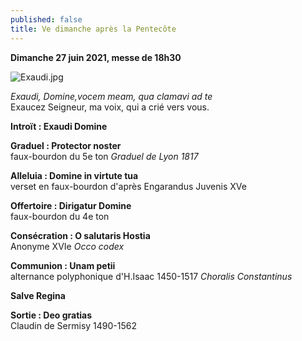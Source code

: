 ```yaml
---
published: false
title: Ve dimanche après la Pentecôte
---
```

**Dimanche 27 juin 2021, messe de 18h30**  

![Exaudi.jpg]({{site.baseurl}}/images/Exaudi.jpg)

*Exaudi, Domine,vocem meam, qua clamavi ad te*  
Exaucez Seigneur, ma voix, qui a crié vers vous.

**Introït : Exaudi Domine**  

**Graduel : Protector noster**  
faux-bourdon du 5e ton *Graduel de Lyon 1817*

**Alleluia : Domine in virtute tua**  
verset en faux-bourdon d'après Engarandus Juvenis XVe

**Offertoire : Dirigatur Domine**  
faux-bourdon du 4e ton

**Consécration : O salutaris Hostia**  
Anonyme XVIe *Occo codex*

**Communion : Unam petii**  
alternance polyphonique d'H.Isaac 1450-1517 *Choralis Constantinus*

**Salve Regina**  

**Sortie : Deo gratias**  
Claudin de Sermisy 1490-1562

